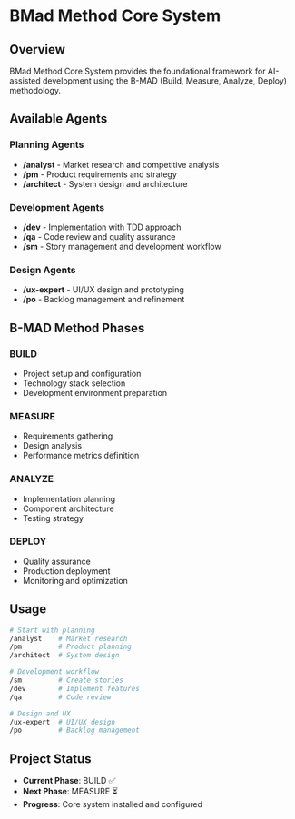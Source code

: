 # BMad Method Core System

## Overview
BMad Method Core System provides the foundational framework for AI-assisted development using the B-MAD (Build, Measure, Analyze, Deploy) methodology.

## Available Agents

### Planning Agents
- **/analyst** - Market research and competitive analysis
- **/pm** - Product requirements and strategy
- **/architect** - System design and architecture

### Development Agents
- **/dev** - Implementation with TDD approach
- **/qa** - Code review and quality assurance
- **/sm** - Story management and development workflow

### Design Agents
- **/ux-expert** - UI/UX design and prototyping
- **/po** - Backlog management and refinement

## B-MAD Method Phases

### BUILD
- Project setup and configuration
- Technology stack selection
- Development environment preparation

### MEASURE
- Requirements gathering
- Design analysis
- Performance metrics definition

### ANALYZE
- Implementation planning
- Component architecture
- Testing strategy

### DEPLOY
- Quality assurance
- Production deployment
- Monitoring and optimization

## Usage

```bash
# Start with planning
/analyst    # Market research
/pm         # Product planning
/architect  # System design

# Development workflow
/sm         # Create stories
/dev        # Implement features
/qa         # Code review

# Design and UX
/ux-expert  # UI/UX design
/po         # Backlog management
```

## Project Status
- **Current Phase**: BUILD ✅
- **Next Phase**: MEASURE ⏳
- **Progress**: Core system installed and configured 